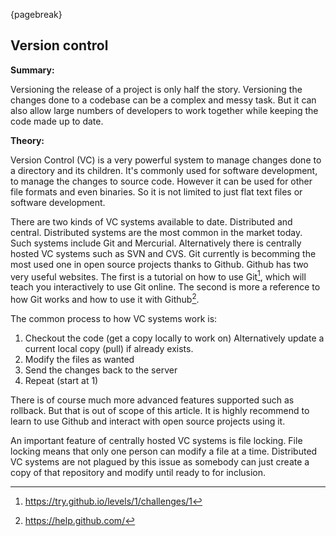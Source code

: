 {pagebreak}

## Version control
**Summary:**

Versioning the release of a project is only half the story. Versioning the changes done to a codebase can be a complex and messy task. But it can also allow large numbers of developers to work together while keeping the code made up to date.

**Theory:**

Version Control (VC) is a very powerful system to manage changes done to a directory and its children.
It's commonly used for software development, to manage the changes to source code. However it can be used for other file formats and even binaries. So it is not limited to just flat text files or software development.

There are two kinds of VC systems available to date. Distributed and central. Distributed systems are the most common in the market today. Such systems include Git and Mercurial.
Alternatively there is centrally hosted VC systems such as SVN and CVS. Git currently is becomming the most used one in open source projects thanks to Github.
Github has two very useful websites. The first is a tutorial on how to use Git[^GitTutorial], which will teach you interactively to use Git online. The second is more a reference to how Git works and how to use it with Github[^GithubHelp].

The common process to how VC systems work is:

1. Checkout the code (get a copy locally to work on)
    Alternatively update a current local copy (pull) if already exists.
2. Modify the files as wanted
3. Send the changes back to the server
4. Repeat (start at 1)

There is of course much more advanced features supported such as rollback. But that is out of scope of this article.
It is highly recommend to learn to use Github and interact with open source projects using it.

An important feature of centrally hosted VC systems is file locking. File locking means that only one person can modify a file at a time. Distributed VC systems are not plagued by this issue as somebody can just create a copy of that repository and modify until ready to for inclusion.

[^GitTutorial]: https://try.github.io/levels/1/challenges/1
[^GithubHelp]: https://help.github.com/